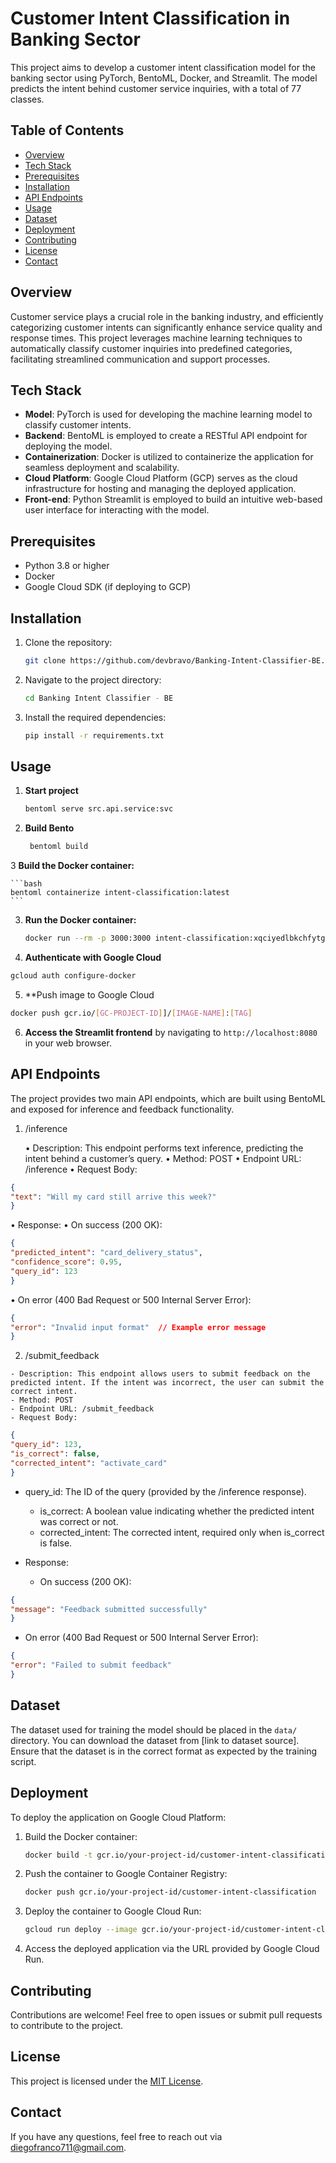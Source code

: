 # Customer Intent Classification in Banking Sector

This project aims to develop a customer intent classification model for the banking sector using PyTorch, BentoML, Docker, and Streamlit. The model predicts the intent behind customer service inquiries, with a total of 77 classes.

## Table of Contents
- [Overview](#overview)
- [Tech Stack](#tech-stack)
- [Prerequisites](#prerequisites)
- [Installation](#installation)
- [API Endpoints](#api-endpoints)
- [Usage](#usage)
- [Dataset](#dataset)
- [Deployment](#deployment)
- [Contributing](#contributing)
- [License](#license)
- [Contact](#contact)

## Overview

Customer service plays a crucial role in the banking industry, and efficiently categorizing customer intents can significantly enhance service quality and response times. This project leverages machine learning techniques to automatically classify customer inquiries into predefined categories, facilitating streamlined communication and support processes.

## Tech Stack

- **Model**: PyTorch is used for developing the machine learning model to classify customer intents.
- **Backend**: BentoML is employed to create a RESTful API endpoint for deploying the model.
- **Containerization**: Docker is utilized to containerize the application for seamless deployment and scalability.
- **Cloud Platform**: Google Cloud Platform (GCP) serves as the cloud infrastructure for hosting and managing the deployed application.
- **Front-end**: Python Streamlit is employed to build an intuitive web-based user interface for interacting with the model.

## Prerequisites

- Python 3.8 or higher
- Docker
- Google Cloud SDK (if deploying to GCP)

## Installation

1. Clone the repository:

    ```bash
    git clone https://github.com/devbravo/Banking-Intent-Classifier-BE.git
    ```

2. Navigate to the project directory:

    ```bash
    cd Banking Intent Classifier - BE
    ```

3. Install the required dependencies:

    ```bash
    pip install -r requirements.txt
    ```

## Usage
1. **Start project** 

   ```bash
   bentoml serve src.api.service:svc
   ```
2. **Build Bento**

   ```bash
    bentoml build
   ```

3 **Build the Docker container:**

    ```bash
    bentoml containerize intent-classification:latest 
    ```

3. **Run the Docker container:**

    ```bash
    docker run --rm -p 3000:3000 intent-classification:xqciyedlbkchfytg
    ```

4. **Authenticate with Google Cloud**
  ```bash
  gcloud auth configure-docker
  ```

5. **Push image to Google Cloud
```bash
docker push gcr.io/[GC-PROJECT-ID]]/[IMAGE-NAME]:[TAG]
```

6. **Access the Streamlit frontend** by navigating to `http://localhost:8080` in your web browser.


## API Endpoints

The project provides two main API endpoints, which are built using BentoML and exposed for inference and feedback functionality.

1. /inference

	•	Description: This endpoint performs text inference, predicting the intent behind a customer’s query.
	•	Method: POST
	•	Endpoint URL: /inference
	•	Request Body:

  ```json
  {
  "text": "Will my card still arrive this week?"
  }
  ```

  •	Response:
	•	On success (200 OK):

  ```json
  {
  "predicted_intent": "card_delivery_status",
  "confidence_score": 0.95,
  "query_id": 123
  }
  ```

  •	On error (400 Bad Request or 500 Internal Server Error):

  ```json
  {
  "error": "Invalid input format"  // Example error message
  }
  ```

  2. /submit_feedback

	- Description: This endpoint allows users to submit feedback on the predicted intent. If the intent was incorrect, the user can submit the correct intent.
	- Method: POST
	- Endpoint URL: /submit_feedback
	- Request Body:

  ```json
  {
  "query_id": 123,
  "is_correct": false,
  "corrected_intent": "activate_card"
  }
  ```

  - query_id: The ID of the query (provided by the /inference response).
	- is_correct: A boolean value indicating whether the predicted intent was correct or not.
	- corrected_intent: The corrected intent, required only when is_correct is false.

  - Response:
	  -	On success (200 OK):

  ```json
  {
  "message": "Feedback submitted successfully"
  }
  ```

  - On error (400 Bad Request or 500 Internal Server Error):
  ```json
  {
  "error": "Failed to submit feedback"
  }
  ```

## Dataset

The dataset used for training the model should be placed in the `data/` directory. You can download the dataset from [link to dataset source]. Ensure that the dataset is in the correct format as expected by the training script.

## Deployment

To deploy the application on Google Cloud Platform:

1. Build the Docker container:

    ```bash
    docker build -t gcr.io/your-project-id/customer-intent-classification .
    ```

2. Push the container to Google Container Registry:

    ```bash
    docker push gcr.io/your-project-id/customer-intent-classification
    ```

3. Deploy the container to Google Cloud Run:

    ```bash
    gcloud run deploy --image gcr.io/your-project-id/customer-intent-classification --platform managed
    ```

4. Access the deployed application via the URL provided by Google Cloud Run.

## Contributing

Contributions are welcome! Feel free to open issues or submit pull requests to contribute to the project.

## License

This project is licensed under the [MIT License](LICENSE).

## Contact

If you have any questions, feel free to reach out via [diegofranco711@gmail.com](mailto:diegofranco711@gmail.com).